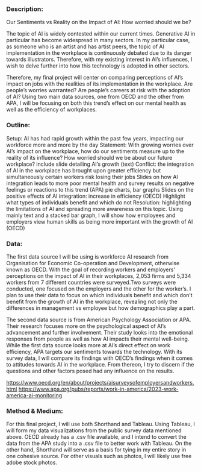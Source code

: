 ### **Description:**

Our Sentiments vs Reality on the Impact of AI: How worried should we be?

The topic of AI is widely contested within our current times. Generative AI in particular has become widespread in many sectors. In my particular case, as someone who is an artist and has artist peers, the topic of AI implementation in the workplace is continuously debated due to its danger towards illustrators. Therefore, with my existing interest in AI’s influences, I wish to delve further into how this technology is adopted in other sectors. 

Therefore, my final project will center on comparing perceptions of AI’s impact on jobs with the realities of its implementation in the workplace. Are people’s worries warranted? Are people’s careers at risk with the adoption of AI? Using two main data sources, one from OECD and the other from APA, I will be focusing on both this trend’s effect on our mental health as well as the efficiency of workplaces. 


### **Outline:**
Setup: AI has had rapid growth within the past few years, impacting our workforce more and more by the day
Statement:  With growing worries over AI’s impact on the workplace, how do our sentiments measure up to the reality of its influence? How worried should we be about our future workplace?
include slide detailing AI’s growth (text)
Conflict: the integration of AI in the workplace has brought upon greater efficiency but simultaneously certain workers risk losing their jobs
Slides on how AI integration leads to more poor mental health and survey results on negative feelings or reactions to this trend (APA) pie charts, bar graphs
Slides on the positive effects of AI integration: increase in efficiency (OECD) 
Highlight what types of individuals benefit and which do not
Resolution: highlighting the limitations of AI and spreading more awareness on this topic.
Using mainly text and a stacked bar graph, I will show how employees and employers view human skills as being more important with the growth of AI (OECD)

### **Data:**

The first data source I will be using is workforce AI research from Organisation for Economic Co-operation and Development, otherwise known as OECD. With the goal of recording workers and employers' perceptions on the impact of AI in their workplaces, 2,053 firms and 5,334 workers from 7 different countries were surveyed.Two surveys were conducted, one focused on the employers and the other for the worker’s. I plan to use their data to focus on which individuals benefit and which don’t benefit from the growth of AI in the workplace, revealing not only the differences in management vs employee but how demographics play a part.

The second data source is from American Psychology Association or APA. Their research focuses more on the psychological aspect of AI’s advancement and further involvement. Their study looks into the emotional responses from people as well as how AI impacts their mental well-being. While the first data source looks more at AI’s direct effect on work efficiency, APA targets our sentiments towards the technology. With its survey data, I will compare its findings with OECD’s findings when it comes to attitudes towards AI in the workplace. From thereon, I try to discern if the questions and other factors posed had any influence on the results.


https://www.oecd.org/en/about/projects/aisurveysofemployersandworkers.html 
https://www.apa.org/pubs/reports/work-in-america/2023-work-america-ai-monitoring 



### **Method & Medium:**

For this final project, I will use both Shorthand and Tableau. Using Tableau, I will form my data visualizations from the public survey data mentioned above. OECD already has a .csv file available, and I intend to convert the data from the APA study into a .csv file to better work with Tableau.  On the other hand, Shorthand will serve as a basis for tying in my entire story in one cohesive source. For other visuals such as photos, I will likely use free adobe stock photos.
